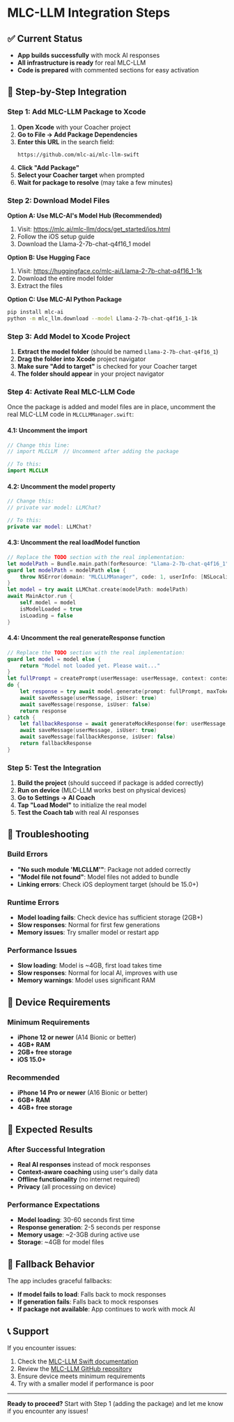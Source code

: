 # MLC-LLM Integration Steps

## ✅ Current Status
- **App builds successfully** with mock AI responses
- **All infrastructure is ready** for real MLC-LLM
- **Code is prepared** with commented sections for easy activation

## 🚀 Step-by-Step Integration

### Step 1: Add MLC-LLM Package to Xcode

1. **Open Xcode** with your Coacher project
2. **Go to File → Add Package Dependencies**
3. **Enter this URL** in the search field:
   ```
   https://github.com/mlc-ai/mlc-llm-swift
   ```
4. **Click "Add Package"**
5. **Select your Coacher target** when prompted
6. **Wait for package to resolve** (may take a few minutes)

### Step 2: Download Model Files

**Option A: Use MLC-AI's Model Hub (Recommended)**
1. Visit: https://mlc.ai/mlc-llm/docs/get_started/ios.html
2. Follow the iOS setup guide
3. Download the Llama-2-7b-chat-q4f16_1 model

**Option B: Use Hugging Face**
1. Visit: https://huggingface.co/mlc-ai/Llama-2-7b-chat-q4f16_1-1k
2. Download the entire model folder
3. Extract the files

**Option C: Use MLC-AI Python Package**
```bash
pip install mlc-ai
python -m mlc_llm.download --model Llama-2-7b-chat-q4f16_1-1k
```

### Step 3: Add Model to Xcode Project

1. **Extract the model folder** (should be named `Llama-2-7b-chat-q4f16_1`)
2. **Drag the folder into Xcode** project navigator
3. **Make sure "Add to target"** is checked for your Coacher target
4. **The folder should appear** in your project navigator

### Step 4: Activate Real MLC-LLM Code

Once the package is added and model files are in place, uncomment the real MLC-LLM code in `MLCLLMManager.swift`:

#### 4.1: Uncomment the import
```swift
// Change this line:
// import MLCLLM  // Uncomment after adding the package

// To this:
import MLCLLM
```

#### 4.2: Uncomment the model property
```swift
// Change this:
// private var model: LLMChat?

// To this:
private var model: LLMChat?
```

#### 4.3: Uncomment the real loadModel function
```swift
// Replace the TODO section with the real implementation:
let modelPath = Bundle.main.path(forResource: "Llama-2-7b-chat-q4f16_1", ofType: nil)
guard let modelPath = modelPath else {
    throw NSError(domain: "MLCLLMManager", code: 1, userInfo: [NSLocalizedDescriptionKey: "Model file not found in bundle"])
}
let model = try await LLMChat.create(modelPath: modelPath)
await MainActor.run {
    self.model = model
    isModelLoaded = true
    isLoading = false
}
```

#### 4.4: Uncomment the real generateResponse function
```swift
// Replace the TODO section with the real implementation:
guard let model = model else {
    return "Model not loaded yet. Please wait..."
}
let fullPrompt = createPrompt(userMessage: userMessage, context: context)
do {
    let response = try await model.generate(prompt: fullPrompt, maxTokens: 150)
    await saveMessage(userMessage, isUser: true)
    await saveMessage(response, isUser: false)
    return response
} catch {
    let fallbackResponse = await generateMockResponse(for: userMessage, context: context)
    await saveMessage(userMessage, isUser: true)
    await saveMessage(fallbackResponse, isUser: false)
    return fallbackResponse
}
```

### Step 5: Test the Integration

1. **Build the project** (should succeed if package is added correctly)
2. **Run on device** (MLC-LLM works best on physical devices)
3. **Go to Settings → AI Coach**
4. **Tap "Load Model"** to initialize the real model
5. **Test the Coach tab** with real AI responses

## 🔧 Troubleshooting

### Build Errors
- **"No such module 'MLCLLM'"**: Package not added correctly
- **"Model file not found"**: Model files not added to bundle
- **Linking errors**: Check iOS deployment target (should be 15.0+)

### Runtime Errors
- **Model loading fails**: Check device has sufficient storage (2GB+)
- **Slow responses**: Normal for first few generations
- **Memory issues**: Try smaller model or restart app

### Performance Issues
- **Slow loading**: Model is ~4GB, first load takes time
- **Slow responses**: Normal for local AI, improves with use
- **Memory warnings**: Model uses significant RAM

## 📱 Device Requirements

### Minimum Requirements
- **iPhone 12 or newer** (A14 Bionic or better)
- **4GB+ RAM**
- **2GB+ free storage**
- **iOS 15.0+**

### Recommended
- **iPhone 14 Pro or newer** (A16 Bionic or better)
- **6GB+ RAM**
- **4GB+ free storage**

## 🎯 Expected Results

### After Successful Integration
- **Real AI responses** instead of mock responses
- **Context-aware coaching** using user's daily data
- **Offline functionality** (no internet required)
- **Privacy** (all processing on device)

### Performance Expectations
- **Model loading**: 30-60 seconds first time
- **Response generation**: 2-5 seconds per response
- **Memory usage**: ~2-3GB during active use
- **Storage**: ~4GB for model files

## 🔄 Fallback Behavior

The app includes graceful fallbacks:
- **If model fails to load**: Falls back to mock responses
- **If generation fails**: Falls back to mock responses
- **If package not available**: App continues to work with mock AI

## 📞 Support

If you encounter issues:
1. Check the [MLC-LLM Swift documentation](https://mlc.ai/mlc-llm/docs/get_started/ios.html)
2. Review the [MLC-LLM GitHub repository](https://github.com/mlc-ai/mlc-llm-swift)
3. Ensure device meets minimum requirements
4. Try with a smaller model if performance is poor

---

**Ready to proceed?** Start with Step 1 (adding the package) and let me know if you encounter any issues!
